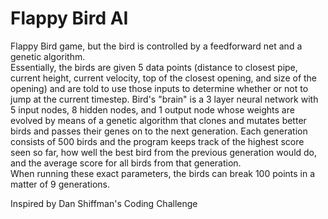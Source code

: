 # Flappy Bird AI
Flappy Bird game, but the bird is controlled by a feedforward net and a genetic algorithm.  
Essentially, the birds are given 5 data points (distance to closest pipe, current height, current velocity, top of the closest opening, and size of the opening) and are told to use those inputs to determine whether or not to jump at the current timestep. Bird's "brain" is a 3 layer neural network with 5 input nodes, 8 hidden nodes, and 1 output node whose weights are evolved by means of a genetic algorithm that clones and mutates better birds and passes their genes on to the next generation. Each generation consists of 500 birds and the program keeps track of the highest score seen so far, how well the best bird from the previous generation would do, and the average score for all birds from that generation.  
When running these exact parameters, the birds can break 100 points in a matter of 9 generations.

Inspired by Dan Shiffman's Coding Challenge
